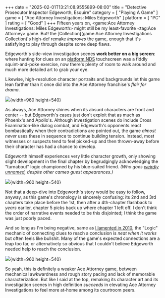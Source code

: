 +++
date = "2025-02-01T13:21:08.9555899-08:00"
title = "Detective Prosecutor Inspector Edgeworth, Esquire"
category = [ "Playing A Game" ]
game = [ "Ace Attorney Investigations: Miles Edgeworth" ]
platform = [ "PC" ]
rating = [ "Good" ]
+++
Fifteen years on, <game:Ace Attorney Investigations: Miles Edgeworth> might still be my least-favorite <tag:Ace Attorney> game.  But! the [Collection](game:Ace Attorney Investigations Collection)'s high-def remake *improves* the game, enough that it's satisfying to play through despite some deep flaws.

Edgeworth's side-view investigation scenes **work better on a big screen**: where hunting for clues on an <platform:NDS> touchscreen was a fiddly squint-and-poke exercise, now there's plenty of room to walk around and much more detailed art to grab your eye.

Likewise, high-resolution character portraits and backgrounds let this game lean farther than it once did into the Ace Attorney franchise's *flair for drama*.

![]($SiteBaseURL$ace-attorney-investigations-miles-edgeworth_my-cravat.jpg){width=960 height=540}

As always, Ace Attorney shines when its absurd characters are front and center -- but Edgeworth's cases just don't exploit that as much as Phoenix's and Apollo's.  Although investigation scenes do include Cross Examination-like dialog combat, and Edgeworth's opponents react bombastically when their contradictions are pointed out, the game *almost never* uses these in sequence to continue building tension.  Instead, most witnesses or suspects tend to feel picked-up and then thrown-away before their character has had a chance to develop.

Edgeworth himself experiences very little character growth, only showing slight development in the final chapter by begrudgingly acknowledging the "turnabout" logic championed by his blue-suited friend.  *(Who goes [weirdly unnamed]($SiteBaseURL$2010/02/28/ace-attorney-investigations-miles-edgeworth-4/), despite other cameo guest appearances.)*

![]($SiteBaseURL$ace-attorney-investigations-miles-edgeworth_larry.jpg){width=960 height=540}

Not that a deep-dive into Edgeworth's story would be easy to follow, anyway, as this game's chronology is sincerely confusing: its 2nd and 3rd chapters take place before the 1st, then after a 4th-chapter flashback to *years* earlier, chapter 5 picks back up where chapter 1 left off.  I don't think the order of narrative events needed to be this disjointed; I think the game was just poorly paced.

And so long as I'm being negative, same as [I lamented in 2010]($SiteBaseURL$2010/02/28/ace-attorney-investigations-miles-edgeworth-4/), the "Logic" mechanic of connecting clues to reach a conclusion is *neat when it works* but often feels like bullshit.  Many of the game's expected connections are a leap too far, or alternatively so obvious that I couldn't believe Edgeworth needed help to reach the conclusion.

![]($SiteBaseURL$ace-attorney-investigations-miles-edgeworth_thanks-gumshoe.jpg){width=960 height=540}

So yeah, this is definitely a weaker Ace Attorney game, between mechanical awkwardness and rough story pacing and lack of memorable characterization.  But like I said at the top, remaking its character art and its investigation scenes in high definition *succeeds* in elevating Ace Attorney Investigations to feel more at-home among its courtroom peers.
